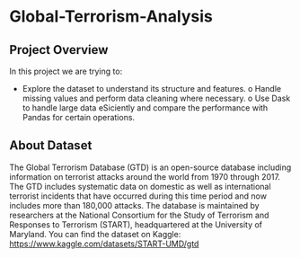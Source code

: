 # Global-Terrorism-Analysis
## Project Overview
In this project we are trying to:
* Explore the dataset to understand its structure and features.
o Handle missing values and perform data cleaning where necessary.
o Use Dask to handle large data eSiciently and compare the performance with Pandas for certain operations.
## About Dataset
The Global Terrorism Database (GTD) is an open-source database including information on terrorist attacks around the world from 1970 through 2017. The GTD includes systematic data on domestic as well as international terrorist incidents that have occurred during this time period and now includes more than 180,000 attacks. The database is maintained by researchers at the National Consortium for the Study of Terrorism and Responses to Terrorism (START), headquartered at the University of Maryland.
You can find the dataset on Kaggle: https://www.kaggle.com/datasets/START-UMD/gtd
